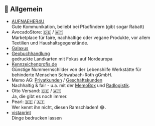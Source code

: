 ## 🏪 Allgemein
* [AUFNAEHER4U](https://aufnaeher4u.de/)\
Gute Kommunikation, beliebt bei Pfadfindern (gibt sogar Rabatt)
* AvocadoStore: [🇩🇪](https://www.avocadostore.de) / [🇦🇹](https://www.avocadostore.at)\
Marketplace für faire, nachhaltige oder vegane Produkte, vor allem Textilien und Haushaltsgegenstände.
* [Galaxus](https://www.galaxus.de)
* [Geobuchhandlung](https://www.geobuchhandlung.de/)\
gedruckte Landkarten mit Fokus auf Nordeuropa
* [Kennzeichenprofis.de](https://kennzeichenprofis.de)\
Günstige Nummernschilder von der Lebenshilfe Werkstätte für behinderte Menschen Schwabach-Roth gGmbH.
* Memo AG: [Privatkunden](https://www.memolife.de/) / [Geschäftskunden](https://www.memo.de/)\
Nachhaltig & fair - u.a. mit der [MemoBox](https://nachhaltigkeit.memo.de/umwelt-klima/logistik/memo-box/) und [Radlogistik](https://www.memoworld.de/radlogistik/).
* Otto Versand: [🇩🇪](https://otto.de) / [🇦🇹](https://otto.at)\
Ja, die gibt es noch immer.
* Pearl: [🇩🇪](https://www.pearl.de) / [🇦🇹](https://www.pearl.at)\
Wer kennt ihn nicht, diesen Ramschladen! 😂.
* [vistaprint](https://www.vistaprint.com/)\
Dinge bedrucken lassen
